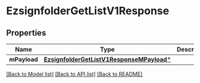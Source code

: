 # EzsignfolderGetListV1Response

## Properties
Name | Type | Description | Notes
------------ | ------------- | ------------- | -------------
**mPayload** | [**EzsignfolderGetListV1ResponseMPayload***](EzsignfolderGetListV1ResponseMPayload.md) |  | 

[[Back to Model list]](../README.md#documentation-for-models) [[Back to API list]](../README.md#documentation-for-api-endpoints) [[Back to README]](../README.md)


